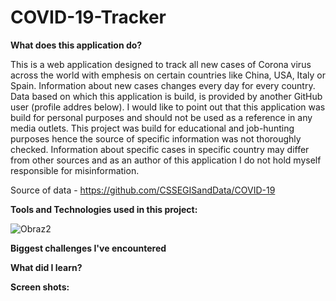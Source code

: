 # COVID-19-Tracker


**What does this application do?**

This is a web application designed to track all new cases of Corona virus across the world with emphesis on certain countries like China, USA, Italy or Spain. Information about new cases changes every day for every country. Data based on which this application is build, is provided by another GitHub user (profile addres below). I would like to point out that this application was build for personal purposes and should not be used as a reference in any media outlets. This project was build for educational and job-hunting purposes hence the source of specific information was not thoroughly checked. Information about specific cases in specific country may differ from other sources and as an author of this application I do not hold myself responsible for misinformation.

Source of data - https://github.com/CSSEGISandData/COVID-19

**Tools and Technologies used in this project:**

![Obraz2](https://user-images.githubusercontent.com/57737385/77232357-d6266000-6ba0-11ea-8c3c-3d35d7fd3044.png)

**Biggest challenges I've encountered**

**What did I learn?**


**Screen shots:**
